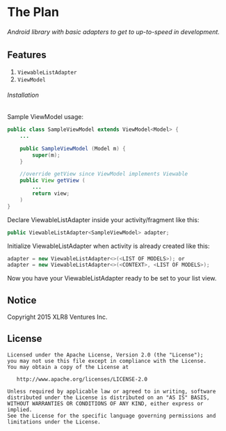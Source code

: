 # The Plan

###### Android library with basic adapters to get to up-to-speed in development.

Features
----

1. `ViewableListAdapter`
2. `ViewModel`

###### Installation

Sample ViewModel usage:

```java
public class SampleViewModel extends ViewModel<Model> {
    ...

    public SampleViewModel (Model m) {
        super(m);
    }

    //override getView since ViewModel implements Viewable
    public View getView (
        ...
        return view;
    )
}
```

Declare ViewableListAdapter inside your activity/fragment like this:

```java
public ViewableListAdapter<SampleViewModel> adapter;
```

Initialize ViewableListAdapter when activity is already created like this:
```java
adapter = new ViewableListAdapter<>(<LIST OF MODELS>); or
adapter = new ViewableListAdapter<>(<CONTEXT>, <LIST OF MODELS>);
```

Now you have your ViewableListAdapter ready to be set to your list view.

## Notice
Copyright 2015 XLR8 Ventures Inc.

## License

```
Licensed under the Apache License, Version 2.0 (the "License");
you may not use this file except in compliance with the License.
You may obtain a copy of the License at

   http://www.apache.org/licenses/LICENSE-2.0

Unless required by applicable law or agreed to in writing, software
distributed under the License is distributed on an "AS IS" BASIS,
WITHOUT WARRANTIES OR CONDITIONS OF ANY KIND, either express or implied.
See the License for the specific language governing permissions and
limitations under the License.
```
